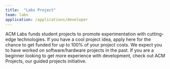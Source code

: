 ```yaml
---
title:  "Labs Project"
team: labs
application: /applications/developer
---
```

ACM Labs funds student projects to promote experimentation with cutting-edge technologies. If you have a cool project idea, apply here for the chance to get funded for up to 100% of your project costs. We expect you to have worked on software/hardware projects in the past. If you are a beginner looking to get more experience with development, check out ACM Projects, our guided projects initiative.
